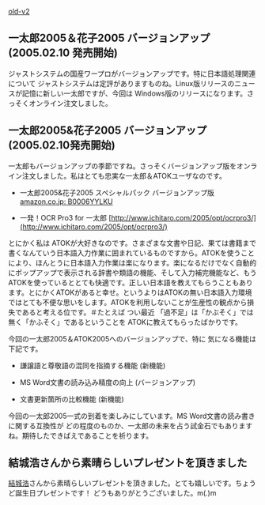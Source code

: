 [old-v2](ig050127-orig.html)

## 一太郎2005＆花子2005 バージョンアップ (2005.02.10 発売開始)

ジャストシステムの国産ワープロがバージョンアップです。特に日本語処理関連について ジャストシステムは定評がありますものね。Linux版リリースのニュースが記憶に新しい一太郎ですが、今回は Windows版のリリースになります。さっそくオンライン注文しました。


## 一太郎2005&花子2005 バージョンアップ (2005.02.10発売開始)

一太郎もバージョンアップの季節ですね。さっそくバージョンアップ版をオンライン注文しました。私はとても忠実な一太郎＆ATOKユーザなのです。

* 一太郎2005&花子2005 スペシャルパック バージョンアップ版 [amazon.co.jp: B0006YYLKU](http://www.amazon.co.jp/exec/obidos/ASIN/B0006YYLKU/igapyondiary-22)
  
* 一発！OCR Pro3 for 一太郎 [http://www.ichitaro.com/2005/opt/ocrpro3/](http://www.ichitaro.com/2005/opt/ocrpro3/)

とにかく私は ATOKが大好きなのです。さまざまな文書や日記、果ては書籍まで書くなんていう日本語入力作業に囲まれているものですから。ATOKを使うことにより、ほんとうに日本語入力作業は楽になります。楽になるだけでなく自動的にポップアップで表示される辞書や類語の機能、そして入力補完機能など、もう
ATOKを使っているととても快適です。正しい日本語を教えてもらうこともあります。とにかくATOKがあると幸せ。というよりはATOKの無い日本語入力環境ではとても不便な思いをします。ATOKを利用しないことが生産性の観点から損失であると考える位です。＃たとえば つい最近 「過不足」は「かぶそく」では無く「かふそく」であるということを ATOKに教えてもらったばかりです。

今回の一太郎2005＆ATOK2005へのバージョンアップで、特に 気になる機能は下記です。

* 謙譲語と尊敬語の混同を指摘する機能 (新機能)
  
* MS Word文書の読み込み精度の向上 (バージョンアップ)
  
* 文書更新箇所の比較機能 (新機能)

今回の一太郎2005一式の到着を楽しみにしています。MS Word文書の読み書きに関する互換性が どの程度のものか、一太郎の未来を占う試金石でもありますね。期待したできばえであることを祈ります。

## 結城浩さんから素晴らしいプレゼントを頂きました

[結城浩](http://www.hyuki.com/)さんから素晴らしいプレゼントを頂きました。とても嬉しいです。ちょうど誕生日プレゼントです！ どうもありがとうございました。m(_._)m